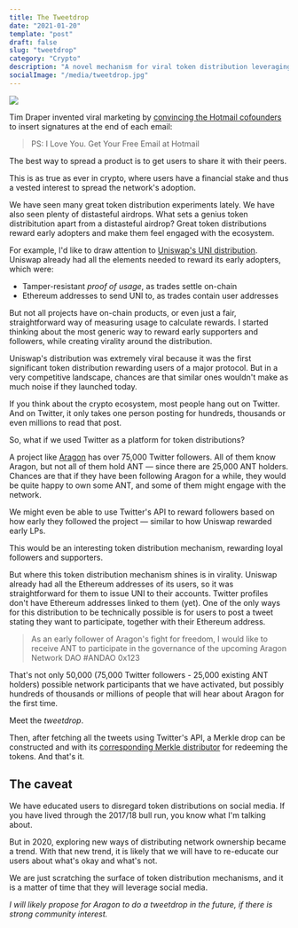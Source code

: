 ```yaml
---
title: The Tweetdrop
date: "2021-01-20"
template: "post"
draft: false
slug: "tweetdrop"
category: "Crypto"
description: "A novel mechanism for viral token distribution leveraging Twitter."
socialImage: "/media/tweetdrop.jpg"
---
```


![](/media/tweetdrop.jpg)

Tim Draper invented viral marketing by [convincing the Hotmail cofounders](https://techcrunch.com/2009/10/18/ps-i-love-you-get-your-free-email-at-hotmail/) to insert signatures at the end of each email:

> PS: I Love You. Get Your Free Email at Hotmail

The best way to spread a product is to get users to share it with their peers.

This is as true as ever in crypto, where users have a financial stake and thus a vested interest to spread the network's adoption.

We have seen many great token distribution experiments lately. We have also seen plenty of distasteful airdrops. What sets a genius token distribitution apart from a distasteful airdrop? Great token distributions reward early adopters and make them feel engaged with the ecosystem.

For example, I'd like to draw attention to [Uniswap's UNI distribution](https://uniswap.org/blog/uni/). Uniswap already had all the elements needed to reward its early adopters, which were:

- Tamper-resistant *proof of usage*, as trades settle on-chain
- Ethereum addresses to send UNI to, as trades contain user addresses

But not all projects have on-chain products, or even just a fair, straightforward way of measuring usage to calculate rewards. I started thinking about the most generic way to reward early supporters and followers, while creating virality around the distribution.

Uniswap's distribution was extremely viral because it was the first significant token distribution rewarding users of a major protocol. But in a very competitive landscape, chances are that similar ones wouldn't make as much noise if they launched today.

If you think about the crypto ecosystem, most people hang out on Twitter. And on Twitter, it only takes one person posting for hundreds, thousands or even millions to read that post.

So, what if we used Twitter as a platform for token distributions?

A project like [Aragon](https://aragon.org) has over 75,000 Twitter followers. All of them know Aragon, but not all of them hold ANT — since there are 25,000 ANT holders. Chances are that if they have been following Aragon for a while, they would be quite happy to own some ANT, and some of them might engage with the network.

We might even be able to use Twitter's API to reward followers based on how early they followed the project — similar to how Uniswap rewarded early LPs.

This would be an interesting token distribution mechanism, rewarding loyal followers and supporters.

But where this token distribution mechanism shines is in virality. Uniswap already had all the Ethereum addresses of its users, so it was straightforward for them to issue UNI to their accounts. Twitter profiles don't have Ethereum addresses linked to them (yet). One of the only ways for this distribution to be technically possible is for users to post a tweet stating they want to participate, together with their Ethereum address.

> As an early follower of Aragon's fight for freedom, I would like to receive ANT to participate in the governance of the upcoming Aragon Network DAO #ANDAO 0x123

That's not only 50,000 (75,000 Twitter followers - 25,000 existing ANT holders) possible network participants that we have activated, but possibly hundreds of thousands or millions of people that will hear about Aragon for the first time.

Meet the *tweetdrop*.

Then, after fetching all the tweets using Twitter's API, a Merkle drop can be constructed and with its [corresponding Merkle distributor](https://github.com/Uniswap/merkle-distributor) for redeeming the tokens. And that's it.

## The caveat

We have educated users to disregard token distributions on social media. If you have lived through the 2017/18 bull run, you know what I'm talking about.

But in 2020, exploring new ways of distributing network ownership became a trend. With that new trend, it is likely that we will have to re-educate our users about what's okay and what's not.

We are just scratching the surface of token distribution mechanisms, and it is a matter of time that they will leverage social media.

*I will likely propose for Aragon to do a tweetdrop in the future, if there is strong community interest.*